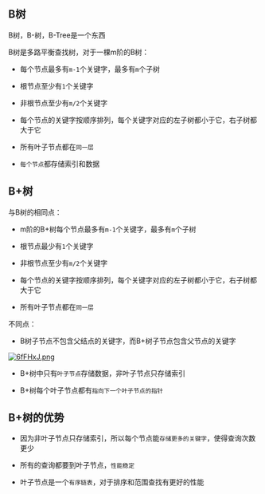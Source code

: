 ## B树

B树，B-树，B-Tree是一个东西

B树是多路平衡查找树，对于一棵m阶的B树：

- 每个节点最多有`m-1`个关键字，最多有`m`个子树

- 根节点至少有`1`个关键字

- 非根节点至少有`m/2`个关键字

- 每个节点的关键字按顺序排列，每个关键字对应的左子树都小于它，右子树都大于它

- 所有叶子节点都在`同一层`

- `每个节点`都存储索引和数据

## B+树

与B树的相同点：

- m阶的B+树每个节点最多有`m-1`个关键字，最多有`m`个子树

- 根节点最少有`1`个关键字

- 非根节点至少有`m/2`个关键字

- 每个节点的关键字按顺序排列，每个关键字对应的左子树都小于它，右子树都大于它

- 所有叶子节点都在`同一层`

不同点：

- B树子节点不包含父结点的关键字，而B+树子节点包含父节点的关键字

[![6fFHxJ.png](https://s4.ax1x.com/2021/03/19/6fFHxJ.png)](https://imgtu.com/i/6fFHxJ)

- B+树中只有`叶子节点`存储数据，非叶子节点只存储索引

- B+树每个叶子节点都有`指向下一个叶子节点的指针`

## B+树的优势

- 因为非叶子节点只存储索引，所以每个节点能`存储更多的关键字`，使得查询次数更少

- 所有的查询都要到叶子节点，`性能稳定`

- 叶子节点是一个`有序链表`，对于排序和范围查找有更好的性能

